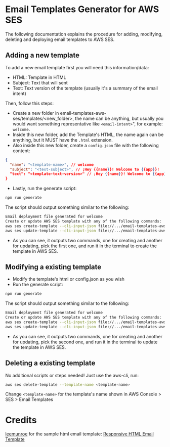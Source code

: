 # Email Templates Generator for AWS SES

The following documentation explains the procedure for adding, modifying, deleting and deploying email templates to AWS SES.

## Adding a new template

To add a new email template first you will need this information/data:
- HTML: Template in HTML
- Subject: Text that will sent
- Text: Text version of the template (usually it's a summary of the email intent)
 
Then, follow this steps:
- Create a new folder in email-templates-aws-ses/templates/<new_folder>, the name can be anything, but usually you would want something representative like `<email-intent>`", for example: `welcome`.
- Inside this new folder, add the Template's HTML, the name again can be anything, but it MUST have the `.html` extension.
- Also inside this new folder, create a `config.json` file with the following content:
```json
{
  "name": "<template-name>", // welcome
  "subject": "<text-subject>", // ¡Hey {{name}}! Welcome to {{app}}!
  "text": "<template-text-version>" // ¡Hey {{name}}! Welcome to {{app}}!
}
```
- Lastly, run the generate script: 
```bash
npm run generate
```
The script should output something similar to the following:
```bash
Email deployment file generated for welcome
Create or update AWS SES template with any of the following commands:
aws ses create-template --cli-input-json file://.../email-templates-aws-ses/templates/welcome/deploy.json
aws ses update-template --cli-input-json file://.../email-templates-aws-ses/templates/welcome/deploy.json
```
- As you can see, it outputs two commands, one for creating and another for updating, pick the first one, and run it in the terminal to create the template in AWS SES.

## Modifying a existing template

- Modify the template's html or config.json as you wish
- Run the generate script: 
```bash
npm run generate
```
The script should output something similar to the following:
```bash
Email deployment file generated for welcome
Create or update AWS SES template with any of the following commands:
aws ses create-template --cli-input-json file://.../email-templates-aws-ses/templates/welcome/deploy.json
aws ses update-template --cli-input-json file://.../email-templates-aws-ses/templates/welcome/deploy.json
```
- As you can see, it outputs two commands, one for creating and another for updating, pick the second one, and run it in the terminal to update the template in AWS SES.

## Deleting a existing template

No additional scripts or steps needed! Just use the aws-cli, run:
```bash
aws ses delete-template --template-name <template-name>
```

Change `<template-name>` for the template's name shown in AWS Console > SES > Email Templates

# Credits

[leemunroe](https://github.com/leemunroe) for the sample html email template: [Responsive HTML Email Template](https://github.com/leemunroe/responsive-html-email-template)